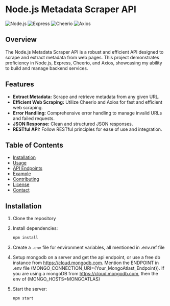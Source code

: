 # Node.js Metadata Scraper API

![Node.js](https://img.shields.io/badge/Node.js-339933?style=for-the-badge&logo=nodedotjs&logoColor=white)
![Express](https://img.shields.io/badge/Express-000000?style=for-the-badge&logo=express&logoColor=white)
![Cheerio](https://img.shields.io/badge/Cheerio-FFD700?style=for-the-badge&logo=cheerio&logoColor=black)
![Axios](https://img.shields.io/badge/Axios-671DDF?style=for-the-badge&logo=axios&logoColor=white)

## Overview

The Node.js Metadata Scraper API is a robust and efficient API designed to scrape and extract metadata from web pages. This project demonstrates proficiency in Node.js, Express, Cheerio, and Axios, showcasing my ability to build and manage backend services.

## Features

- **Extract Metadata:** Scrape and retrieve metadata from any given URL.
- **Efficient Web Scraping:** Utilize Cheerio and Axios for fast and efficient web scraping.
- **Error Handling:** Comprehensive error handling to manage invalid URLs and failed requests.
- **JSON Response:** Clean and structured JSON responses.
- **RESTful API:** Follow RESTful principles for ease of use and integration.

## Table of Contents

- [Installation](#installation)
- [Usage](#usage)
- [API Endpoints](#api-endpoints)
- [Example](#example)
- [Contributing](#contributing)
- [License](#license)
- [Contact](#contact)

## Installation

1. Clone the repository

2. Install dependencies:

    ```bash
    npm install
    ```

3. Create a `.env` file for environment variables, all mentioned in .env.ref file

4. Setup mongodb on a server and get the api endpoint, or use a free db instance from https://cloud.mongodb.com. Mention the ENDPOINT in .env file (MONGO_CONNECTION_URI={Your_MongoAtlast_Endpoint}). If you are using a mongoDB from https://cloud.mongodb.com, then the env of (MONGO_HOSTS=MONGOATLAS)

5. Start the server:

    ```bash
    npm start
    ```
